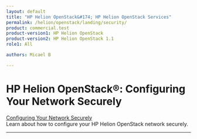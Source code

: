 ```yaml
---
layout: default
title: "HP Helion OpenStack&#174; HP Helion OpenStack Services"
permalink: /helion/openstack/landing/security/
product: commercial.test
product-version1: HP Helion OpenStack
product-version2: HP Helion OpenStack 1.1
role1: All

authors: Micael B

---
```

<!--UNDER REVISION-->

<script>
[
function PageRefresh {
onLoad="window.refresh"
}

PageRefresh();

</script>

<!--
<p style="font-size: small;"> <a href="/helion/openstack/3rd-party-license-agreements/">&#9664; PREV</a> | <a href="/helion/openstack/">&#9650; UP</a> | NEXT &#9654; </p>
-->

# HP Helion OpenStack&#174;: Configuring Your Network Securely

[Configuring Your Network Securely](/helion/openstack/services/neutron/post/installation/configure-network-securely/)
<br>Learn about how to configure your HP Helion OpenStack network securely.
<hr>

